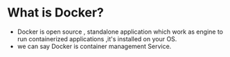 # What is Docker?

- Docker is open source , standalone application which work as engine to run containerized applications ,it's installed on your OS.
- we can say Docker is container management Service.
